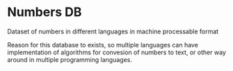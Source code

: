 # Numbers DB
Dataset of numbers in different languages in machine processable format

Reason for this database to exists, so multiple languages can have implementation of algorithms for convesion of numbers to text, or other way around in multiple programming languages.